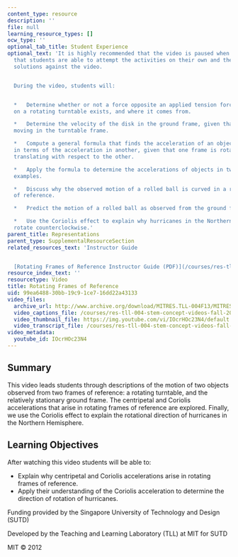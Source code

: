 ```yaml
---
content_type: resource
description: ''
file: null
learning_resource_types: []
ocw_type: ''
optional_tab_title: Student Experience
optional_text: 'It is highly recommended that the video is paused when prompted so
  that students are able to attempt the activities on their own and then check their
  solutions against the video.


  During the video, students will:


  *   Determine whether or not a force opposite an applied tension force on a disk
  on a rotating turntable exists, and where it comes from.

  *   Determine the velocity of the disk in the ground frame, given that it is not
  moving in the turntable frame.

  *   Compute a general formula that finds the acceleration of an object in one frame
  in terms of the acceleration in another, given that one frame is rotating but not
  translating with respect to the other.

  *   Apply the formula to determine the accelerations of objects in two different
  examples.

  *   Discuss why the observed motion of a rolled ball is curved in a rotating frame
  of reference.

  *   Predict the motion of a rolled ball as observed from the ground frame.

  *   Use the Coriolis effect to explain why hurricanes in the Northern hemisphere
  rotate counterclockwise.'
parent_title: Representations
parent_type: SupplementalResourceSection
related_resources_text: 'Instructor Guide


  [Rotating Frames of Reference Instructor Guide (PDF)](/courses/res-tll-004-stem-concept-videos-fall-2013/resources/mitres_tll-004f13_rotguide)'
resource_index_text: ''
resourcetype: Video
title: Rotating Frames of Reference
uid: 99ea6488-30bb-19c9-1ce7-16dd22a43133
video_files:
  archive_url: http://www.archive.org/download/MITRES.TLL-004F13/MITRES_TLL-004F13_rotating_frames_of_reference_300k.mp4
  video_captions_file: /courses/res-tll-004-stem-concept-videos-fall-2013/eb1fad9777775c26bf3489c560581632_IOcrHOc23N4.vtt
  video_thumbnail_file: https://img.youtube.com/vi/IOcrHOc23N4/default.jpg
  video_transcript_file: /courses/res-tll-004-stem-concept-videos-fall-2013/a4659a94db76757365d32b1ccea9733e_IOcrHOc23N4.pdf
video_metadata:
  youtube_id: IOcrHOc23N4
---
```


Summary
-------

This video leads students through descriptions of the motion of two objects observed from two frames of reference: a rotating turntable, and the relatively stationary ground frame. The centripetal and Coriolis accelerations that arise in rotating frames of reference are explored. Finally, we use the Coriolis effect to explain the rotational direction of hurricanes in the Northern Hemisphere.

Learning Objectives
-------------------

After watching this video students will be able to:

*   Explain why centripetal and Coriolis accelerations arise in rotating frames of reference.
*   Apply their understanding of the Coriolis acceleration to determine the direction of rotation of hurricanes.

Funding provided by the Singapore University of Technology and Design (SUTD)

Developed by the Teaching and Learning Laboratory (TLL) at MIT for SUTD

MIT © 2012